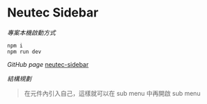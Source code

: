 # Neutec Sidebar

*專案本機啟動方式*

```
npm i
npm run dev
```

*GitHub page*
[neutec-sidebar](https://di501105.github.io/neutec-sidebar/)

*結構規劃*
>在元件內引入自己，這樣就可以在 sub menu 中再開啟 sub menu
